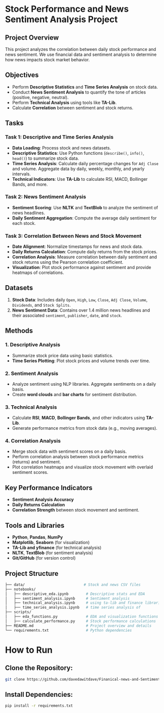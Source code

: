 # **Stock Performance and News Sentiment Analysis Project**

## **Project Overview**
This project analyzes the correlation between daily stock performance and news sentiment. We use financial data and sentiment analysis to determine how news impacts stock market behavior.

## **Objectives**
- Perform **Descriptive Statistics** and **Time Series Analysis** on stock data.
- Conduct **News Sentiment Analysis** to quantify the tone of articles (positive, negative, neutral).
- Perform **Technical Analysis** using tools like **TA-Lib**.
- Calculate **Correlation** between sentiment and stock returns.

## **Tasks**

### **Task 1: Descriptive and Time Series Analysis**
- **Data Loading**: Process stock and news datasets.
- **Descriptive Statistics**: Use Python functions (`describe()`, `info()`, `head()`) to summarize stock data.
- **Time Series Analysis**: Calculate daily percentage changes for `Adj Close` and volume. Aggregate data by daily, weekly, monthly, and yearly intervals.
- **Technical Indicators**: Use **TA-Lib** to calculate RSI, MACD, Bollinger Bands, and more.

### **Task 2: News Sentiment Analysis**
- **Sentiment Scoring**: Use **NLTK** and **TextBlob** to analyze the sentiment of news headlines.
- **Daily Sentiment Aggregation**: Compute the average daily sentiment for each stock.

### **Task 3: Correlation Between News and Stock Movement**
- **Date Alignment**: Normalize timestamps for news and stock data.
- **Daily Returns Calculation**: Compute daily returns from the stock prices.
- **Correlation Analysis**: Measure correlation between daily sentiment and stock returns using the Pearson correlation coefficient.
- **Visualization**: Plot stock performance against sentiment and provide heatmaps of correlations.

## **Datasets**
1. **Stock Data**: Includes daily `Open`, `High`, `Low`, `Close`, `Adj Close`, `Volume`, `Dividends`, and `Stock Splits`.
2. **News Sentiment Data**: Contains over 1.4 million news headlines and their associated `sentiment`, `publisher`, `date`, and `stock`.

## **Methods**

### **1. Descriptive Analysis**
- Summarize stock price data using basic statistics.
- **Time Series Plotting**: Plot stock prices and volume trends over time.

### **2. Sentiment Analysis**
- Analyze sentiment using NLP libraries. Aggregate sentiments on a daily basis.
- Create **word clouds** and **bar charts** for sentiment distribution.

### **3. Technical Analysis**
- Calculate **RSI**, **MACD**, **Bollinger Bands**, and other indicators using **TA-Lib**.
- Generate performance metrics from stock data (e.g., moving averages).

### **4. Correlation Analysis**
- Merge stock data with sentiment scores on a daily basis.
- Perform correlation analysis between stock performance metrics (returns) and sentiment.
- Plot correlation heatmaps and visualize stock movement with overlaid sentiment scores.

## **Key Performance Indicators**
- **Sentiment Analysis Accuracy**
- **Daily Returns Calculation**
- **Correlation Strength** between stock movement and sentiment.

## **Tools and Libraries**
- **Python**, **Pandas**, **NumPy**
- **Matplotlib**, **Seaborn** (for visualization)
- **TA-Lib and yfinance** (for technical analysis)
- **NLTK**, **TextBlob** (for sentiment analysis)
- **Git/GitHub** (for version control)

## **Project Structure**
```bash
├── data/                           # Stock and news CSV files
├── notebooks/
│   ├── descriptive_eda.ipynb        # Descriptive stats and EDA
│   ├── sentiment_analysis.ipynb     # Sentiment analysis 
│   ├── technical_analysis.ipynb     # using ta-lib and finance libraries 
│   ├── time_series_analysis.ipynb   # time series analysis of
├── scripts/
│   ├── eda_functions.py             # EDA and visualization functions
│   ├── calculate_performance.py     # Stock performance calculations
├── README.md                        # Project overview and details
└── requirements.txt                 # Python dependencies
```
# **How to Run**

## Clone the Repository:
```bash
git clone https://github.com/davedawitdave/Finanical-news-and-Sentiment-analysis-.git
```

## Install Dependencies:
```bash
pip install -r requirements.txt
```
